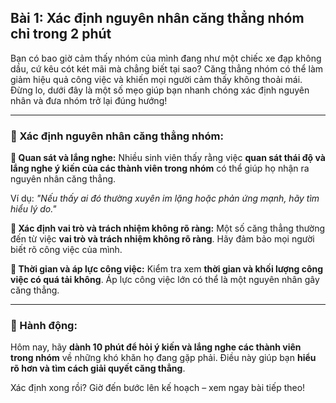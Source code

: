 ## Bài 1: Xác định nguyên nhân căng thẳng nhóm chỉ trong 2 phút

Bạn có bao giờ cảm thấy nhóm của mình đang như một chiếc xe đạp không dầu, cứ kêu cót két mãi mà chẳng biết tại sao? Căng thẳng nhóm có thể làm giảm hiệu quả công việc và khiến mọi người cảm thấy không thoải mái. Đừng lo, dưới đây là một số mẹo giúp bạn nhanh chóng xác định nguyên nhân và đưa nhóm trở lại đúng hướng!

---

### 📌 Xác định nguyên nhân căng thẳng nhóm:

**🔹 Quan sát và lắng nghe:**
Nhiều sinh viên thấy rằng việc **quan sát thái độ và lắng nghe ý kiến của các thành viên trong nhóm** có thể giúp họ nhận ra nguyên nhân căng thẳng. 

Ví dụ: *"Nếu thấy ai đó thường xuyên im lặng hoặc phản ứng mạnh, hãy tìm hiểu lý do."*

**🔹 Xác định vai trò và trách nhiệm không rõ ràng:**
Một số căng thẳng thường đến từ việc **vai trò và trách nhiệm không rõ ràng**. Hãy đảm bảo mọi người biết rõ công việc của mình.

**🔹 Thời gian và áp lực công việc:**
Kiểm tra xem **thời gian và khối lượng công việc có quá tải không**. Áp lực công việc lớn có thể là một nguyên nhân gây căng thẳng.

---

### 🚀 Hành động:

Hôm nay, hãy **dành 10 phút để hỏi ý kiến và lắng nghe các thành viên trong nhóm** về những khó khăn họ đang gặp phải. Điều này giúp bạn **hiểu rõ hơn và tìm cách giải quyết căng thẳng**.

Xác định xong rồi? Giờ đến bước lên kế hoạch – xem ngay bài tiếp theo!